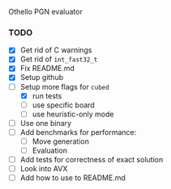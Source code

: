 Othello PGN evaluator

### TODO
- [x] Get rid of C warnings
- [x] Get rid of `int_fast32_t`
- [x] Fix README.md
- [x] Setup github
- [ ] Setup more flags for `cubed`
    - [x] run tests
    - [ ] use specific board
    - [ ] use heuristic-only mode
- [ ] Use one binary
- [ ] Add benchmarks for performance:
    - [ ] Move generation
    - [ ] Evaluation
- [ ] Add tests for correctness of exact solution
- [ ] Look into AVX
- [ ] Add how to use to README.md
